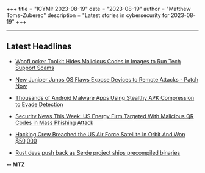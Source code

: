 +++
title = "ICYMI: 2023-08-19"
date = "2023-08-19"
author = "Matthew Toms-Zuberec"
description = "Latest stories in cybersecurity for 2023-08-19"
+++

---------------------------------------------------------------------------
## Latest Headlines
- [WoofLocker Toolkit Hides Malicious Codes in Images to Run Tech Support Scams](https://thehackernews.com/2023/08/wooflocker-toolkit-hides-malicious.html)

- [New Juniper Junos OS Flaws Expose Devices to Remote Attacks - Patch Now](https://thehackernews.com/2023/08/new-juniper-junos-os-flaws-expose.html)

- [Thousands of Android Malware Apps Using Stealthy APK Compression to Evade Detection](https://thehackernews.com/2023/08/thousands-of-android-malware-apps-using.html)

- [Security News This Week: US Energy Firm Targeted With Malicious QR Codes in Mass Phishing Attack](https://www.wired.com/story/qr-codes-phishing-attack/)

- [Hacking Crew Breached the US Air Force Satellite In Orbit And Won $50,000](https://cybersecuritynews.com/hackers-breached-us-air-force-satellite/)

- [Rust devs push back as Serde project ships precompiled binaries](https://www.bleepingcomputer.com/news/security/rust-devs-push-back-as-serde-project-ships-precompiled-binaries/)

**-- MTZ**